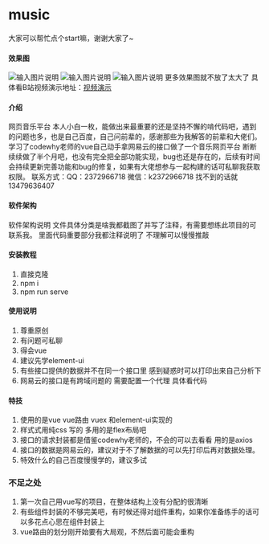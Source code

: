 # music
大家可以帮忙点个start嘛，谢谢大家了~
#### 效果图
![输入图片说明](https://images.gitee.com/uploads/images/2020/1026/111148_7a73a337_7881314.png "M7J7_AO%[7$O5782QG~V]]S.png")
![输入图片说明](https://images.gitee.com/uploads/images/2020/1026/111222_c11e1538_7881314.png "9L2[CW6H)86)94V]U50LSFG.png")
![输入图片说明](https://images.gitee.com/uploads/images/2020/1026/111259_4d042be2_7881314.png "1OA%O}P8X_X`1ZTE~4OL(%A.png")
更多效果图就不放了太大了
具体看B站视频演示地址：[视频演示](https://www.bilibili.com/video/BV17y4y1y7Wm)
#### 介绍
网页音乐平台
本人小白一枚，能做出来最重要的还是坚持不懈的啃代码吧，遇到的问题也多，也是自己百度，自己问前辈的，感谢那些为我解答的前辈和大佬们。
学习了codewhy老师的vue自己动手拿网易云的接口做了一个音乐网页平台
断断续续做了半个月吧，也没有完全把全部功能实现，bug也还是存在的，后续有时间会持续更新完善功能和bug的修复，如果有大佬想参与一起构建的话可私聊我获取权限。
联系方式：QQ：2372966718 微信：k2372966718 找不到的话就 13479636407
#### 软件架构
软件架构说明
文件具体分类是啥我都截图了并写了注释，有需要想练此项目的可联系我。
里面代码重要部分我都注释说明了 不理解可以慢慢推敲
#### 安装教程

1.  直接克隆
2.  npm i
3.  npm run serve

#### 使用说明

1.  尊重原创
2.  有问题可私聊
3.  得会vue
4.  建议先学element-ui
5.  有些接口提供的数据并不在同一个接口里 感到疑惑时可以打印出来自己分析下
6.  网易云的接口是有跨域问题的 需要配置一个代理 具体看代码


#### 特技

1.  使用的是vue vue路由 vuex 和element-ui实现的
2.  样式式用纯css 写的 多用的是flex布局吧
3.  接口的请求封装都是借鉴codewhy老师的，不会的可以去看看 用的是axios
4.  接口的数据是网易云的，建议对于不了解数据的可以先打印后再对数据处理。
5.  特效什么的自己百度慢慢学的，建议多试

### 不足之处
1.  第一次自己用vue写的项目，在整体结构上没有分配的很清晰
2.  有些组件封装的不够完美吧，有时候还得对组件重构，如果你准备练手的话可以多花点心思在组件封装上
3.  vue路由的划分刚开始要有大局观，不然后面可能会重构

